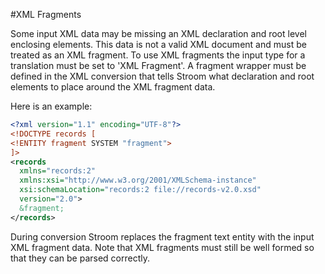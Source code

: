 #XML Fragments

Some input XML data may be missing an XML declaration and root level enclosing elements. This
data is not a valid XML document and must be treated as an XML fragment.
To use XML fragments the input type for a translation must be set to 'XML Fragment'.
A fragment wrapper must be defined in the XML conversion that tells Stroom what declaration and
root elements to place around the XML fragment data.

Here is an example:

```xml
<?xml version="1.1" encoding="UTF-8"?>
<!DOCTYPE records [
<!ENTITY fragment SYSTEM "fragment">
]>
<records
  xmlns="records:2"
  xmlns:xsi="http://www.w3.org/2001/XMLSchema-instance"
  xsi:schemaLocation="records:2 file://records-v2.0.xsd"
  version="2.0">
  &fragment;
</records>
```

During conversion Stroom replaces the fragment text entity with the input XML fragment data.
Note that XML fragments must still be well formed so that they can be parsed correctly.

